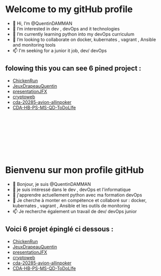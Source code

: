 # Welcome to my gitHub profile

- 👋 Hi, I’m @QuentinDAMMAN
- 👀 I’m interested in dev , devOps and it technologies
- 🌱 I’m currently learning python into my devOps curriculum
- 💞️ I’m looking to collaborate on docker, kubernates , vagrant , Ansible and monitoring tools
- 📫 I'm seeking for a junior it job, dev/  devOps 

## folowing this you can see 6 pined project :
- [ChickenRun](https://github.com/QuentinDAMMAN/ChickenRun)
- [JeuxDrapeauQuentin](https://github.com/QuentinDAMMAN/JeuxDrapeauQuentin)
- [presentationJFX](https://github.com/QuentinDAMMAN/presentationJFX)
- [cryptoweb](https://github.com/QuentinDAMMAN/cryptoweb)
- [cda-20285-avion-allinpoker](https://github.com/QuentinDAMMAN/cda-20285-avion-allinpoker)
- [CDA-HB-PS-MS-QD-ToDoLIfe](https://github.com/QuentinDAMMAN/CDA-HB-PS-MS-QD-ToDoLIfe)
<br/>
<br/>
<br/>
<br/>
<br/>
<br/>
<br/>

# Bienvenu sur mon profile gitHub

- 👋 Bonjour, je suis @QuentinDAMMAN
- 👀 je suis intéressé dans le dev , devOps et l'informatique
- 🌱 j'apprendre actuellement python avec ma formation devOps
- 💞️ Je cherche à monter en compétence et collaboré sur : docker, kubernates , vagrant , Ansible et les outils de monitoring
- 📫 Je recherche également un travail de dev/ devOps junior

## Voici 6 projet épinglé ci dessous :
- [ChickenRun](https://github.com/QuentinDAMMAN/ChickenRun)
- [JeuxDrapeauQuentin](https://github.com/QuentinDAMMAN/JeuxDrapeauQuentin)
- [presentationJFX](https://github.com/QuentinDAMMAN/presentationJFX)
- [cryptoweb](https://github.com/QuentinDAMMAN/cryptoweb)
- [cda-20285-avion-allinpoker](https://github.com/QuentinDAMMAN/cda-20285-avion-allinpoker)
- [CDA-HB-PS-MS-QD-ToDoLIfe](https://github.com/QuentinDAMMAN/CDA-HB-PS-MS-QD-ToDoLIfe)

<!---
QuentinDAMMAN/QuentinDAMMAN is a ✨ special ✨ repository because its `README.md` (this file) appears on your GitHub profile.
You can click the Preview link to take a look at your changes.
--->
